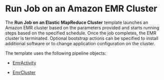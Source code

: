 # Run Job on an Amazon EMR Cluster<a name="dp-template-emr"></a>

The **Run Job on an Elastic MapReduce Cluster** template launches an Amazon EMR cluster based on the parameters provided and starts running steps based on the specified schedule\. Once the job completes, the EMR cluster is terminated\. Optional bootstrap actions can be specified to install additional software or to change application configuration on the cluster\.

The template uses the following pipeline objects:

+ [EmrActivity](dp-object-emractivity.md)

+ [EmrCluster](dp-object-emrcluster.md)